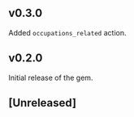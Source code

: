 ## v0.3.0

Added `occupations_related` action.

## v0.2.0

Initial release of the gem. 

## [Unreleased]
